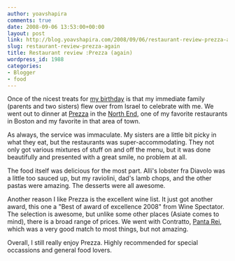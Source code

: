 ```yaml
---
author: yoavshapira
comments: true
date: 2008-09-06 13:53:00+00:00
layout: post
link: http://blog.yoavshapira.com/2008/09/06/restaurant-review-prezza-again/
slug: restaurant-review-prezza-again
title: Restaurant review :Prezza (again)
wordpress_id: 1988
categories:
- Blogger
- food
---
```


Once of the nicest treats for [my birthday](http://yoavs.blogspot.com/2008/09/turning-30.html) is that my immediate family (parents and two sisters) flew over from Israel to celebrate with me.  We went out to dinner at [Prezza](http://www.prezza.com/) in the [North End](http://www.boston.com/travel/boston/neighborhoods/north_end/), one of my favorite restaurants in Boston and my favorite in that area of town.  
  
As always, the service was immaculate.  My sisters are a little bit picky in what they eat, but the restaurants was super-accommodating.  They not only got various mixtures of stuff on and off the menu, but it was done beautifully and presented with a great smile, no problem at all.  
  
The food itself was delicious for the most part.  Alli's lobster fra Diavolo was a little too sauced up, but my raviolini, dad's lamb chops, and the other pastas were amazing.  The desserts were all awesome.  
  
Another reason I like Prezza is the excellent wine list.  It just got another award, this one a "Best of award of excellence 2008" from Wine Spectator.  The selection is awesome, but unlike some other places (Asiate comes to mind), there is a broad range of prices.  We went with Contratto, [Panta Rei](http://contratto.it/i_pantarei.htm), which was a very good match to most things, but not amazing.  
  
Overall, I still really enjoy Prezza.  Highly recommended for special occassions and general food lovers.
